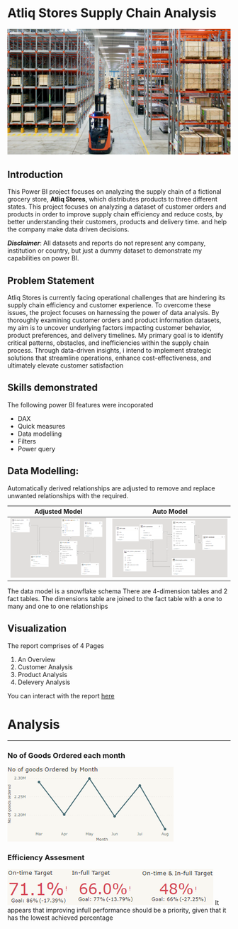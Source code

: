 # Atliq Stores Supply Chain Analysis

![](IntroductionPix.jpg)

## Introduction
This Power BI project focuses on analyzing the supply chain of a fictional grocery store, **Atliq Stores**, which distributes products to three different states. This project focuses on analyzing a dataset of customer orders and products in order to improve supply chain efficiency and reduce costs, by better understanding their customers, products and delivery time. and help the company make data driven decisions.

**_Disclaimer_**: All datasets and reports do not represent any company, institution or country, but just a dummy dataset to demonstrate my capabilities on power BI.

## Problem Statement
Atliq Stores is currently facing operational challenges that are hindering its supply chain efficiency and customer experience. To overcome these issues, the project focuses on harnessing the power of data analysis. By thoroughly examining customer orders and product information datasets, my aim is to uncover underlying factors impacting customer behavior, product preferences, and delivery timelines. My primary goal is to identify critical patterns, obstacles, and inefficiencies within the supply chain process. Through data-driven insights, i intend to implement strategic solutions that streamline operations, enhance cost-effectiveness, and ultimately elevate customer satisfaction

## Skills demonstrated
The following power BI features were incoporated
- DAX
- Quick measures
- Data modelling
- Filters
- Power query

## Data Modelling:
Automatically derived relationships are adjusted to remove and replace unwanted relationships with the required.

Adjusted Model     |     Auto Model
:------------:|:-----------:
![](ActualDataModel.png) | ![](DerivedDataModel.png)

The data model is a snowflake schema
There are 4-dimension tables and 2 fact tables. The dimensions table are joined to the fact table with a one to many and one to one relationships

## Visualization
The report comprises of 4 Pages
1. An Overview 
2. Customer Analysis 
3. Product Analysis
4. Delevery Analysis

You can interact with the report [here](https://app.powerbi.com/view?r=eyJrIjoiMTczYzBiOGYtZjc4NC00NGM0LWE5NjUtNjllMjUzOWJlNzY2IiwidCI6IjM3ZGNlYjFkLTdhYzMtNDA2Ny04NjJiLTU5NGQ5ZjM2MzUyMiJ9)

# Analysis
--------------

### No of Goods Ordered each month
![](NoOfGoodsOrderedByMonth.png)

### Efficiency Assesment
![](Target.png)
It appears that improving infull performance should be a priority, given that it has the lowest achieved percentage



